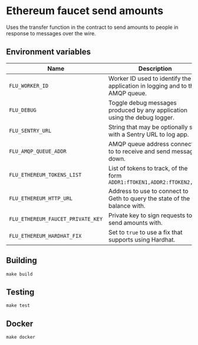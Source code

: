 
# Ethereum faucet send amounts

Uses the transfer function in the contract to send amounts to people in
response to messages over the wire.

## Environment variables

|                Name               |                                  Description
|-----------------------------------|------------------------------------------------------------------------------|
| `FLU_WORKER_ID`                   | Worker ID used to identify the application in logging and to the AMQP queue. |
| `FLU_DEBUG`                       | Toggle debug messages produced by any application using the debug logger.    |
| `FLU_SENTRY_URL`                  | String that may be optionally set with a Sentry URL to log app.              |
| `FLU_AMQP_QUEUE_ADDR`             | AMQP queue address connected to to receive and send messages down.           |
| `FLU_ETHEREUM_TOKENS_LIST`        | List of tokens to track, of the form `ADDR1:fTOKEN1,ADDR2:fTOKEN2,...`       |
| `FLU_ETHEREUM_HTTP_URL`           | Address to use to connect to Geth to query the state of the balance with.    |
| `FLU_ETHEREUM_FAUCET_PRIVATE_KEY` | Private key to sign requests to send amounts with.                           |
| `FLU_ETHEREUM_HARDHAT_FIX`        | Set to `true` to use a fix that supports using Hardhat.                      |

## Building

	make build

## Testing

	make test

## Docker

	make docker
